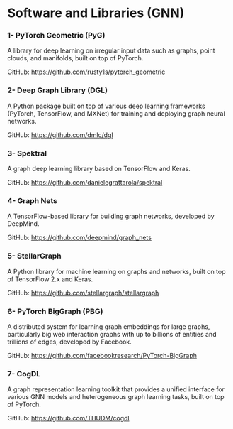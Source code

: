 # Software and Libraries (GNN)

### 1- PyTorch Geometric (PyG)

A library for deep learning on irregular input data such as graphs, point clouds, and manifolds, built on top of PyTorch.

GitHub: https://github.com/rusty1s/pytorch_geometric

### 2- Deep Graph Library (DGL)

A Python package built on top of various deep learning frameworks (PyTorch, TensorFlow, and MXNet) for training and deploying graph neural networks.

GitHub: https://github.com/dmlc/dgl

### 3- Spektral

A graph deep learning library based on TensorFlow and Keras.

GitHub: https://github.com/danielegrattarola/spektral

### 4- Graph Nets

A TensorFlow-based library for building graph networks, developed by DeepMind.

GitHub: https://github.com/deepmind/graph_nets

### 5- StellarGraph

A Python library for machine learning on graphs and networks, built on top of TensorFlow 2.x and Keras.


GitHub: https://github.com/stellargraph/stellargraph

### 6- PyTorch BigGraph (PBG)

A distributed system for learning graph embeddings for large graphs, particularly big web interaction graphs with up to billions of entities and trillions of edges, developed by Facebook.

GitHub: https://github.com/facebookresearch/PyTorch-BigGraph

### 7- CogDL

A graph representation learning toolkit that provides a unified interface for various GNN models and heterogeneous graph learning tasks, built on top of PyTorch.

GitHub: https://github.com/THUDM/cogdl